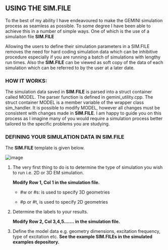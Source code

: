 ## USING THE SIM.FILE 

To the best of my ability I have endeavoured to make the GEMINI simulation process as seamless as possible. To some degree I have been able to achieve this in a number of simple ways. One of which is the use of a simulaiton file **SIM.FILE**

Allowing the users to define their simulation parameters in a SIM.FILE removes the need for hard coding simulation data which can be inhibitive procedure especially if you are running a batch of simulations with lengthy run times. Also the **SIM.FILE** can be viewed as soft copy of the data of each simulation which can be referred to by the user at a later date.

### HOW IT WORKS:

The simulation data saved in **SIM.FILE** is parsed into a struct container called MODEL. The parser function is defined in gemini_utility.cpp. The struct container MODEL is a member variable of the wrapper class sim_handler. It is possible to modify MODEL, however all changes must be consistent with changes made in **SIM.FILE**. I am happy to guide you on this process as I imagine many of you would require a simulation process better tailored to the specific problems you are studying. 


### DEFINING YOUR SIMULATION DATA IN SIM.FILE

The **SIM.FILE** template is given below. 

![image](https://user-images.githubusercontent.com/60849864/81116681-b7e0ad80-8f1d-11ea-9a1b-de9d18fb9f56.png)

1.  The very first thing to do is to determine the type of simulation you wish to run i.e. 2D or 3D EM simulation. 

       **Modify Row 1, Col 1 in the simulation file.**
       
       * #w or #s: is used to specify 3D geometries      
       
       * #p or #t, is used to specify 2D geometries
       
2.  Determine the labels to your results. 
      
      **Modify Row 2, Col 3,4,5....... in the simulation file.**

3.  Define the model data e.g. geometry dimensions, excitation frequency, type of excitation etc. **See the example SIM.FILEs in the simulated examples depository.**
